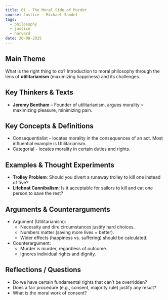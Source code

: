 ```yaml
---
title: 01 - The Moral Side of Murder
course: Justice – Michael Sandel
tags:
  - philosophy
  - justice
  - harvard
date: 20-08-2025
---
```

## Main Theme
What is the right thing to do? Introduction to moral philosophy through the lens of **utilitarianism** (maximizing happiness) and its challenges.

## Key Thinkers & Texts
- **Jeremy Bentham** – Founder of utilitarianism, argues morality = maximizing pleasure, minimizing pain.

## Key Concepts & Definitions
- Consequentialist - locates morality in the consequences of an act. Most influential example is Utilitarianism.
- Categorial - locates morality in certain duties and rights.

## Examples & Thought Experiments
- **Trolley Problem**: Should you divert a runaway trolley to kill one instead of five?
- **Lifeboat Cannibalism**: Is it acceptable for sailors to kill and eat one person to save the rest?

## Arguments & Counterarguments
- Argument (Utilitarianism):
	- Necessity and dire circumstances justify hard choices.
	- Numbers matter (saving more lives = better).
	- Wider effects (happiness vs. suffering) should be calculated.
- Counterargument:
	- Murder is murder, regardless of outcome.
	- Ignores individual rights and dignity.

## Reflections / Questions

- Do we have certain fundamental rights that can’t be overridden?
- Does a fair procedure (e.g., consent, majority rule) justify any result?
- What is the moral work of consent?
